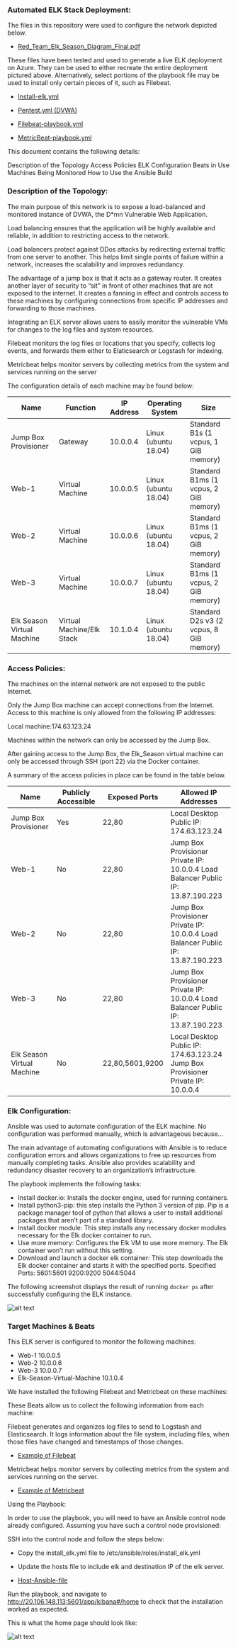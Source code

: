 ### Automated ELK Stack Deployment:

The files in this repository were used to configure the network depicted below.

  * [Red_Team_Elk_Season_Diagram_Final.pdf](https://github.com/Leland41/Project-1-Portfolio/blob/main/Diagrams/Red_Team_Elk_Season_Diagram_Final.pdf)

These files have been tested and used to generate a live ELK deployment on Azure. They can be used to either recreate the entire deployment pictured above. Alternatively, select portions of the playbook file may be used to install only certain pieces of it, such as Filebeat.


* [Install-elk.yml](https://github.com/Leland41/Project-1-Portfolio/blob/main/Ansible/Install-elk.yml)

* [Pentest.yml (DVWA)](https://github.com/Leland41/Project-1-Portfolio/blob/main/Ansible/Pentest.yml)

* [Filebeat-playbook.yml](https://github.com/Leland41/Project-1-Portfolio/blob/main/Ansible/Filebeat-playbook.yml)

* [MetricBeat-playbook.yml](https://github.com/Leland41/Project-1-Portfolio/blob/main/Ansible/Metricbeat-playbook.yml)

This document contains the following details:

Description of the Topology
Access Policies
ELK Configuration
Beats in Use
Machines Being Monitored
How to Use the Ansible Build


### Description of the Topology:

The main purpose of this network is to expose a load-balanced and monitored instance of DVWA, the D*mn Vulnerable Web Application.

Load balancing ensures that the application will be highly available and reliable, in addition to restricting access to the network.

Load balancers protect against DDos attacks by redirecting external traffic from one server to another. This helps limit single points of failure within a network, increases the scalability and improves redundancy. 
 
The advantage of a jump box is that it acts as a gateway router. It creates another layer of security to “sit” in front of other machines that are not exposed to the internet. It creates a fanning in effect and controls access to these machines by configuring connections from specific IP addresses and forwarding to those machines.  

Integrating an ELK server allows users to easily monitor the vulnerable VMs for changes to the log files and system resources.

Filebeat monitors the log files or locations that you specify, collects log events, and forwards them either to Elaticsearch or Logstash for indexing. 

Metricbeat helps monitor servers by collecting metrics from the system and services running on the server

The configuration details of each machine may be found below:

| Name | Function | IP Address | Operating System | Size |
|---|---|---|---|---|
| Jump Box Provisioner | Gateway | 10.0.0.4 | Linux (ubuntu 18.04) | Standard B1s (1 vcpus, 1 GiB memory) |
| Web-1  | Virtual Machine | 10.0.0.5 | Linux (ubuntu 18.04) | Standard B1ms (1 vcpus, 2 GiB memory) |
| Web-2  | Virtual Machine | 10.0.0.6 | Linux (ubuntu 18.04) | Standard B1ms (1 vcpus, 2 GiB memory) |
| Web-3  | Virtual Machine | 10.0.0.7 | Linux (ubuntu 18.04) | Standard B1ms (1 vcpus, 2 GiB memory) |
| Elk Season Virtual Machine | Virtual Machine/Elk Stack | 10.1.0.4 | Linux (ubuntu 18.04) | Standard D2s v3 (2 vcpus, 8 GiB memory) |

### Access Policies:

The machines on the internal network are not exposed to the public Internet. 

Only the Jump Box machine can accept connections from the Internet. Access to this machine is only allowed from the following IP addresses:

Local machine:174.63.123.24

Machines within the network can only be accessed by the Jump Box.

After gaining access to the Jump Box, the Elk_Season virtual machine can only be accessed through SSH (port 22) via the Docker container.

A summary of the access policies in place can be found in the table below.


| Name  | Publicly Accessible | Exposed Ports | Allowed IP Addresses |
|---|---|---|---|
| Jump Box Provisioner  | Yes | 22,80  | Local Desktop Public IP: 174.63.123.24 |
| Web-1 | No | 22,80 | Jump Box Provisioner Private IP: 10.0.0.4 Load Balancer Public IP: 13.87.190.223 |
| Web-2  | No  | 22,80  | Jump Box Provisioner Private IP: 10.0.0.4 Load Balancer Public IP: 13.87.190.223 |
| Web-3 | No | 22,80 | Jump Box Provisioner Private IP: 10.0.0.4 Load Balancer Public IP: 13.87.190.223 |
| Elk Season Virtual Machine | No  | 22,80,5601,9200  | Local Desktop Public IP: 174.63.123.24 Jump Box Provisioner Private IP: 10.0.0.4 |


### Elk Configuration:

Ansible was used to automate configuration of the ELK machine. No configuration was performed manually, which is advantageous because...

The main advantage of automating configurations with Ansible is to reduce configuration errors and allows organizations to free up resources from manually completing tasks. Ansible also provides scalability and redundancy disaster recovery to an organization’s infrastructure. 

The playbook implements the following tasks:

* Install docker.io: Installs the docker engine, used for running containers.
* Install python3-pip: this step installs the Python 3 version of pip. Pip is a package manager tool of python that allows a user to install additional packages that aren’t part of a standard library. 
* Install docker module: This step installs any necessary docker modules necessary for the Elk docker container to run.
* Use more memory: Configures the Elk VM to use more memory. The Elk container won’t run without this setting.
* Download and launch a docker elk container: This step downloads the Elk docker container and starts it with the specified ports.
  Specified Ports:
   5601:5601
   9200:9200
   5044:5044

The following screenshot displays the result of running `docker ps` after successfully configuring the ELK instance.


![alt text][logo]

[logo]: https://github.com/Leland41/Project-1-Portfolio/blob/main/Images/Docker.ps.PNG "Docker PS Image"

### Target Machines & Beats
This ELK server is configured to monitor the following machines:

* Web-1 10.0.0.5
* Web-2 10.0.0.6
* Web-3 10.0.0.7
* Elk-Season-Virtual-Machine 10.1.0.4

We have installed the following Filebeat and Metricbeat on these machines:

These Beats allow us to collect the following information from each machine:

Filebeat generates and organizes log files to send to Logstash and Elasticsearch. It logs information about the file system, including files, when those files have changed and timestamps of those changes. 

* [Example of Filebeat](https://github.com/Leland41/Project-1-Portfolio/blob/main/Images/filebeat%20example.PNG)

Metricbeat helps monitor servers by collecting metrics from the system and services running on the server. 

* [Example of Metricbeat](https://github.com/Leland41/Project-1-Portfolio/blob/main/Images/MetricBeat%20example.PNG)

Using the Playbook:

In order to use the playbook, you will need to have an Ansible control node already configured. Assuming you have such a control node provisioned: 

SSH into the control node and follow the steps below:
* Copy the install_elk.yml file to /etc/ansible/roles/install_elk.yml
* Update the hosts file to include elk and destination IP of the elk server.

* [Host-Ansible-file](https://github.com/Leland41/Project-1-Portfolio/blob/main/Ansible/Hosts-Ansible-file)

Run the playbook, and navigate to http://20.106.148.113:5601/app/kibana#/home to check that the installation worked as expected.

This is what the home page should look like:


![alt text][logo]

[logo]: https://github.com/Leland41/Project-1-Portfolio/blob/main/Images/Part5%20of%20Elk%20Project%20Kibana.PNG "Working Kibana" 
